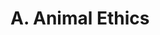# A. Animal Ethics

<script>
var el = document.getElementsByClassName('active')[0];
var elParent = el.parentNode;
var nextElParent = elParent.nextSibling;
if (nextElParent) {
var childNextElParent = nextElParent.firstChild;
var newEl = childNextElParent.cloneNode(true);
var main = document.getElementsByTagName('main');
main[0].appendChild(newEl);
var toggle = document.querySelector('main a.toggle');
if (toggle) {
toggle.remove();
}
}
</script>